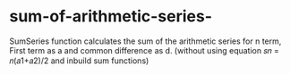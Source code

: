 # sum-of-arithmetic-series-

SumSeries function calculates the sum of the arithmetic series 
for n term, First term as a and common difference as d. 
(without using equation 𝑠𝑛 = 𝑛(𝑎1+𝑎2)/2 and inbuild sum functions)
